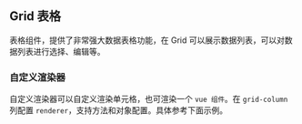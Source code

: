 <div class="demo-header">
<p class="overviewicon">
  <span class="wapi-list-form"/>
</p>

## Grid 表格

<nova-uxlink widget-name="Grid"></nova-uxlink>

表格组件，提供了非常强大数据表格功能，在 Grid 可以展示数据列表，可以对数据列表进行选择、编辑等。
</div>

### 自定义渲染器

自定义渲染器可以自定义渲染单元格，也可渲染一个 `vue 组件`。在 `grid-column` 列配置 `renderer`，支持方法和对象配置。具体参考下面示例。

<nova-demo-view link="grid/grid_Example/gridRenderer/custom-renderer"></nova-demo-view>

<br>
